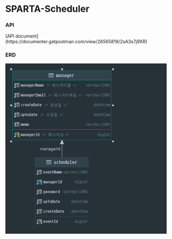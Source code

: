 # SPARTA-Scheduler
<h3>API</h3>
[API document](https://documenter.getpostman.com/view/26565819/2sA3s7j9XR)
<br>
<h3>ERD</h3>
<img src="mysql_erd.png">
<br>
